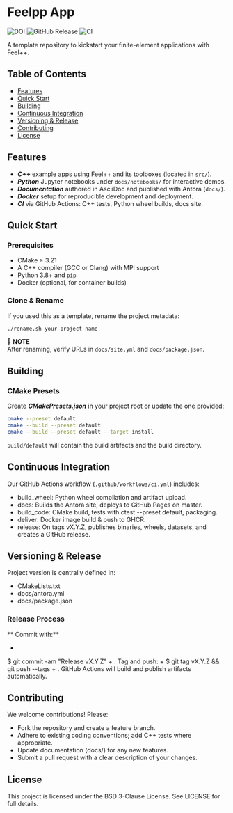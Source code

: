 # Feelpp App

![DOI](https://zenodo.org/badge/DOI/10.5281/zenodo.12762669.svg)
![GitHub Release](https://img.shields.io/github/v/release/feelpp/feelpp-app)
![CI](https://github.com/feelpp/feelpp-app/workflows/CI/badge.svg)

A template repository to kickstart your finite-element applications with Feel++.

## Table of Contents

* [Features](#features)
* [Quick Start](#quick-start)
* [Building](#building)
* [Continuous Integration](#ci)
* [Versioning & Release](#versioning)
* [Contributing](#contributing)
* [License](#license)

## Features

* ***C++*** example apps using Feel++ and its toolboxes (located in `src/`).
* ***Python*** Jupyter notebooks under `docs/notebooks/` for interactive demos.
* ***Documentation*** authored in AsciiDoc and published with Antora (`docs/`).
* ***Docker*** setup for reproducible development and deployment.
* ***CI*** via GitHub Actions: C++ tests, Python wheel builds, docs site.

## Quick Start

### Prerequisites

* CMake ≥ 3.21  
* A C++ compiler (GCC or Clang) with MPI support  
* Python 3.8+ and `pip`  
* Docker (optional, for container builds)

### Clone & Rename

If you used this as a template, rename the project metadata:
```bash
./rename.sh your-project-name
```

**📌 NOTE**\
After renaming, verify URLs in `docs/site.yml` and `docs/package.json`.

## Building

### CMake Presets

Create ***CMakePresets.json*** in your project root or update the one provided:

```bash
cmake --preset default
cmake --build --preset default
cmake --build --preset default --target install
```

`build/default` will contain the build artifacts and the build directory.

## Continuous Integration

Our GitHub Actions workflow (`.github/workflows/ci.yml`) includes:

* build_wheel: Python wheel compilation and artifact upload.
* docs: Builds the Antora site, deploys to GitHub Pages on master.
* build_code: CMake build, tests with ctest --preset default, packaging.
* deliver: Docker image build & push to GHCR.
* release: On tags vX.Y.Z, publishes binaries, wheels, datasets, and creates a GitHub release.

## Versioning & Release

Project version is centrally defined in:

* CMakeLists.txt
* docs/antora.yml
* docs/package.json

### Release Process

**	Commit with:**

+
 $ git commit -am "Release vX.Y.Z"
+
. Tag and push:
+
 $ git tag vX.Y.Z && git push --tags
+
. GitHub Actions will build and publish artifacts automatically.

## Contributing

We welcome contributions! Please:

* Fork the repository and create a feature branch.
* Adhere to existing coding conventions; add C++ tests where appropriate.
* Update documentation (docs/) for any new features.
* Submit a pull request with a clear description of your changes.

## License

This project is licensed under the BSD 3-Clause License.
See LICENSE for full details.
